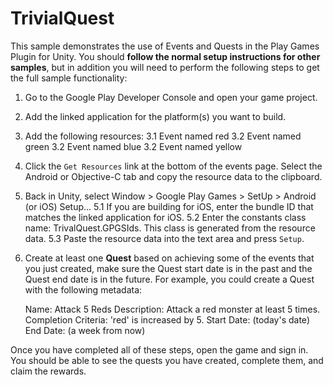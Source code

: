 # TrivialQuest
This sample demonstrates the use of Events and Quests in the Play Games Plugin
for Unity.  You should **follow the normal setup instructions for other samples**,
but in addition you will need to perform the following steps to get the full
sample functionality:

  1. Go to the Google Play Developer Console and open your game project.
  2. Add the linked application for the platform(s) you want to build.
  3. Add the following resources:
    3.1 Event named red
    3.2 Event named green
    3.2 Event named blue
    3.2 Event named yellow
  4. Click the `Get Resources` link at the bottom of the events page.
    Select the Android or Objective-C tab and copy the resource data to the clipboard.
  5. Back in Unity, select Window > Google Play Games > SetUp > Android (or iOS) Setup...
    5.1 If you are building for iOS, enter the bundle ID that matches the linked
application for iOS.
    5.2 Enter the constants class name: TrivalQuest.GPGSIds.  This class is generated
from the resource data.
    5.3 Paste the resource data into the text area and press `Setup`.
  6. Create at least one **Quest** based on achieving some of the events that
  you just created, make sure the Quest start date is in the past and the
  Quest end date is in the future.  For example, you could create a Quest with
  the following metadata:

        Name: Attack 5 Reds
        Description: Attack a red monster at least 5 times.
        Completion Criteria: 'red' is increased by 5.
        Start Date: (today's date)
        End Date: (a week from now)

  Once you have completed all of these steps, open the game and sign in.
  You should be able to see the quests you have created, complete them,
  and claim the rewards.
